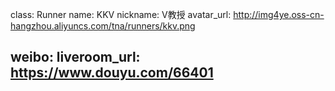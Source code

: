 class: Runner
name: KKV
nickname: V教授
avatar_url: http://img4ye.oss-cn-hangzhou.aliyuncs.com/tna/runners/kkv.png

weibo:
liveroom_url: https://www.douyu.com/66401
---
